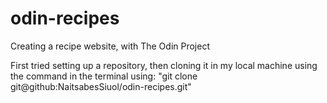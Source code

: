 # odin-recipes
Creating a recipe website, with The Odin Project

First tried setting up a repository, then cloning it 
in my local machine using the command in the terminal using:
"git clone git@github:NaitsabesSiuol/odin-recipes.git"


